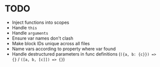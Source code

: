 # TODO

* Inject functions into scopes
* Handle `this`
* Handle `arguments`
* Ensure var names don't clash
* Make block IDs unique across all files
* Name vars according to property where var found
* Handle destructured parameters in func definitions (`({a, b: {c}}) => {}` / `([a, b, [c]]) => {}`)
